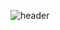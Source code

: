 ![header](https://capsule-render.vercel.app/api?type=waving&section=hedaer&text=Hi!%20I'm%20Mari.&height=300&color=gradient&fontSize=30)
